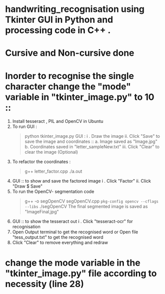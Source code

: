 # handwriting_recognisation using Tkinter GUI in Python and processing code in C++ .
# Cursive and Non-cursive done
# Inorder to recognise the single character change the "mode" variable in "tkinter_image.py" to 10 ::
1. Install tesseract , PIL and OpenCV in Ubuntu
2. To run GUI :
   > python tkinter_image.py
GUI :
    i .  Draw the image 
    ii.  Click "Save" to save the image and coordinates ::
          a. Image saved as "Image.jpg" 
          b. Coordinates saved in "letter_sampleNew.txt"
   iii.  Click "Clear" to clear the image (Optional)
3. To refactor the coordinates :
   > g++ letter_factor.cpp 
   > ./a.out
4. GUI :: to show and save the factored image
   i . Click "Factor"
   ii. Click "Draw $ Save"
5. To run the OpenCV- segmentation code 
   > g++ -o segOpenCV  segOpenCV.cpp `pkg-config opencv --cflags --libs`
   > ./segOpenCV
The final segmented image is saved as "ImageFinal,jpg"
6. GUI :: to show the tesseract out 
   i . Click "tesseract-ocr" for recognisation
7. Open Output terminal to get the recognised word 
              or
   Open file "tess_output.txt" to get the recognised word 
8. Click "Clear" to remove everything and redraw

# change the mode variable in the "tkinter_image.py" file according to necessity (line 28)
